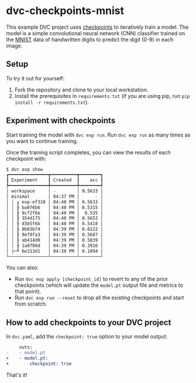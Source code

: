 # dvc-checkpoints-mnist

This example DVC project uses
[checkpoints](https://dvc.org/doc/api-reference/make_checkpoint) to iteratively
train a model. The model is a simple convolutional neural network (CNN)
classifier trained on the [MNIST](http://yann.lecun.com/exdb/mnist/) data of
handwritten digits to predict the digit (0-9) in each image.

## Setup

To try it out for yourself:

1. Fork the repository and clone to your local workstation.
2. Install the prerequisites in `requirements.txt` (if you are using pip, run
   `pip install -r requirements.txt`).

## Experiment with checkpoints

Start training the model with `dvc exp run`. Run `dvc exp run` as many times as
you want to continue training.

Once the training script completes, you can view the results of each checkpoint
with:

```bash
$ dvc exp show
┏━━━━━━━━━━━━━━━┳━━━━━━━━━━┳━━━━━━━━┓
┃ Experiment    ┃ Created  ┃    acc ┃
┡━━━━━━━━━━━━━━━╇━━━━━━━━━━╇━━━━━━━━┩
│ workspace     │ -        │ 0.5633 │
│ minimal       │ 04:37 PM │      - │
│ │ ╓ exp-ef310 │ 04:40 PM │ 0.5633 │
│ │ ╟ ba076b6   │ 04:40 PM │ 0.5315 │
│ │ ╟ 9cf2f6e   │ 04:40 PM │  0.535 │
│ │ ╟ 354d175   │ 04:40 PM │ 0.5652 │
│ │ ╟ d3b5f6b   │ 04:40 PM │ 0.5418 │
│ │ ╟ 0b83b74   │ 04:39 PM │ 0.6222 │
│ │ ╟ 9ef0fa3   │ 04:39 PM │ 0.5687 │
│ │ ╟ ab414d0   │ 04:39 PM │ 0.5839 │
│ │ ╟ 1a0780d   │ 04:39 PM │ 0.3916 │
│ ├─╨ 6e313d1   │ 04:38 PM │ 0.1894 │
└───────────────┴──────────┴────────┘
```

You can also:
* Run `dvc exp apply [checkpoint_id]` to revert to any of the prior checkpoints
  (which will update the `model.pt` output file and metrics to that point).
* Run `dvc exp run --reset` to drop all the existing checkpoints and start from
  scratch.

## How to add checkpoints to your DVC project

In `dvc.yaml`, add the `checkpoint: true` option to your model output:

```diff
     outs:
-    - model.pt
+    - model.pt:
+        checkpoint: true
```

That's it!
